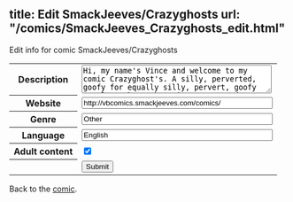 title: Edit SmackJeeves/Crazyghosts
url: "/comics/SmackJeeves_Crazyghosts_edit.html"
---
Edit info for comic SmackJeeves/Crazyghosts

<form name="comic" action="http://gaepostmail.appspot.com/comic/" method="post">
<table class="comicinfo">
<tr>
<th>Description</th><td><textarea name="description" cols="40" rows="3">Hi, my name's Vince and welcome to my comic Crazyghost's. A silly, perverted, goofy for equally silly, pervert, goofy people. I hope they give you a good laugh, or at least a chuckle! ^_^</textarea></td>
</tr>
<tr>
<th>Website</th><td><input type="text" name="url" value="http://vbcomics.smackjeeves.com/comics/" size="40"/></td>
</tr>
<tr>
<th>Genre</th><td><input type="text" name="genre" value="Other" size="40"/></td>
</tr>
<tr>
<th>Language</th><td><input type="text" name="language" value="English" size="40"/></td>
</tr>
<tr>
<th>Adult content</th><td><input type="checkbox" name="adult" value="adult" checked="checked"/></td>
</tr>
<tr>
<th></th><td>
<input type="hidden" name="comic" value="SmackJeeves_Crazyghosts" />
<input type="submit" name="submit" value="Submit" />
</td>
</tr>
</table>
</form>

Back to the [comic](SmackJeeves_Crazyghosts.html).
